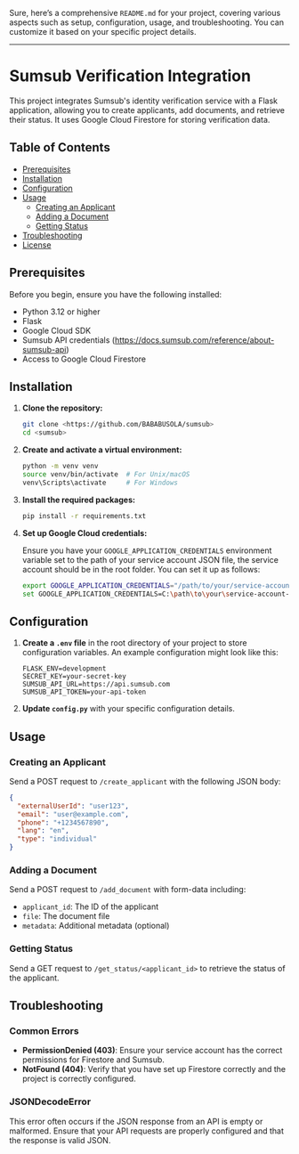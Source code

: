 Sure, here’s a comprehensive `README.md` for your project, covering various aspects such as setup, configuration, usage, and troubleshooting. You can customize it based on your specific project details.

---

# Sumsub Verification Integration

This project integrates Sumsub's identity verification service with a Flask application, allowing you to create applicants, add documents, and retrieve their status. It uses Google Cloud Firestore for storing verification data.

## Table of Contents

- [Prerequisites](#prerequisites)
- [Installation](#installation)
- [Configuration](#configuration)
- [Usage](#usage)
  - [Creating an Applicant](#creating-an-applicant)
  - [Adding a Document](#adding-a-document)
  - [Getting Status](#getting-status)
- [Troubleshooting](#troubleshooting)
- [License](#license)

## Prerequisites

Before you begin, ensure you have the following installed:

- Python 3.12 or higher
- Flask
- Google Cloud SDK
- Sumsub API credentials (https://docs.sumsub.com/reference/about-sumsub-api)
- Access to Google Cloud Firestore

## Installation

1. **Clone the repository:**

   ```bash
   git clone <https://github.com/BABABUSOLA/sumsub>
   cd <sumsub>
   ```

2. **Create and activate a virtual environment:**

   ```bash
   python -m venv venv
   source venv/bin/activate  # For Unix/macOS
   venv\Scripts\activate     # For Windows
   ```

3. **Install the required packages:**

   ```bash
   pip install -r requirements.txt
   ```

4. **Set up Google Cloud credentials:**

   Ensure you have your `GOOGLE_APPLICATION_CREDENTIALS` environment variable set to the path of your service account JSON file, the service account should be in the root folder. You can set it up as follows:

   ```bash
   export GOOGLE_APPLICATION_CREDENTIALS="/path/to/your/service-account-file.json"  # For Unix/macOS
   set GOOGLE_APPLICATION_CREDENTIALS=C:\path\to\your\service-account-file.json  # For Windows
   ```

## Configuration

1. **Create a `.env` file** in the root directory of your project to store configuration variables. An example configuration might look like this:

   ```env
   FLASK_ENV=development
   SECRET_KEY=your-secret-key
   SUMSUB_API_URL=https://api.sumsub.com
   SUMSUB_API_TOKEN=your-api-token
   ```

2. **Update `config.py`** with your specific configuration details.

## Usage

### Creating an Applicant

Send a POST request to `/create_applicant` with the following JSON body:

```json
{
  "externalUserId": "user123",
  "email": "user@example.com",
  "phone": "+1234567890",
  "lang": "en",
  "type": "individual"
}
```

### Adding a Document

Send a POST request to `/add_document` with form-data including:

- `applicant_id`: The ID of the applicant
- `file`: The document file
- `metadata`: Additional metadata (optional)

### Getting Status

Send a GET request to `/get_status/<applicant_id>` to retrieve the status of the applicant.

## Troubleshooting

### Common Errors

- **PermissionDenied (403)**: Ensure your service account has the correct permissions for Firestore and Sumsub.
- **NotFound (404)**: Verify that you have set up Firestore correctly and the project is correctly configured.

### JSONDecodeError

This error often occurs if the JSON response from an API is empty or malformed. Ensure that your API requests are properly configured and that the response is valid JSON.
